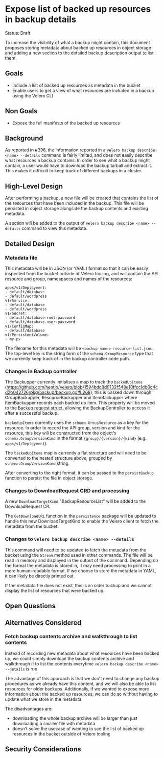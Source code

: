 # Expose list of backed up resources in backup details

Status: Draft

To increase the visibility of what a backup might contain, this document proposes storing metadata about backed up resources in object storage and adding a new section to the detailed backup description output to list them.

## Goals

- Include a list of backed up resources as metadata in the bucket
- Enable users to get a view of what resources are included in a backup using the Velero CLI

## Non Goals

- Expose the full manifests of the backed up resources

## Background

As reported in [#396](https://github.com/heptio/velero/issues/396), the information reported in a `velero backup describe <name> --details` command is fairly limited, and does not easily describe what resources a backup contains.
In order to see what a backup might contain, a user would have to download the backup tarball and extract it.
This makes it difficult to keep track of different backups in a cluster.

## High-Level Design

After performing a backup, a new file will be created that contains the list of the resources that have been included in the backup.
This file will be persisted in object storage alongside the backup contents and existing metadata.

A section will be added to the output of `velero backup describe <name> --details` command to view this metadata.

## Detailed Design

### Metadata file

This metadata will be in JSON (or YAML) format so that it can be easily inspected from the bucket outside of Velero tooling, and will contain the API resource and group, namespaces and names of the resources:

```
apps/v1/Deployment:
- default/database
- default/wordpress
v1/Service:
- default/database
- default/wordpress
v1/Secret:
- default/database-root-password
- default/database-user-password
v1/ConfigMap:
- default/database
v1/PersistentVolume:
- my-pv
```

The filename for this metadata will be `<backup name>-resource-list.json`.
The top-level key is the string form of the `schema.GroupResource` type that we currently keep track of in the backup controller code path.

### Changes in Backup controller

The Backupper currently initialises a map to track the `backedUpItems` (https://github.com/heptio/velero/blob/1594bdc8d0132f548e18ffcc1db8c4cd2b042726/pkg/backup/backup.go#L269), this is passed down through GroupBackupper, ResourceBackupper and ItemBackupper where ItemBackupper records each backed up item.
This property will be moved to the [Backup request struct](https://github.com/heptio/velero/blob/16910a6215cbd8f0bde385dba9879629ebcbcc28/pkg/backup/request.go#L11), allowing the BackupController to access it after a successful backup.

`backedUpItems` currently uses the `schema.GroupResource` as a key for the resource.
In order to record the API group, version and kind for the resource, this key will be constructed from the object's `schema.GroupVersionKind` in the format `{group}/{version}/{kind}` (e.g. `apps/v1/Deployment`).

The `backedUpItems` map is currently a flat structure and will need to be converted to the nested structure above, grouped by `schema.GroupVersionKind` string.

After converting to the right format, it can be passed to the `persistBackup` function to persist the file in object storage.

### Changes to DownloadRequest CRD and processing

A new `DownloadTargetKind` "BackupResourceList" will be added to the DownloadRequest CR.

The `GetDownloadURL` function in the `persistence` package will be updated to handle this new DownloadTargetKind to enable the Velero client to fetch the metadata from the bucket.

### Changes to `velero backup describe <name> --details`

This command will need to be updated to fetch the metadata from the bucket using the `Stream` method used in other commands.
The file will be read in memory and displayed in the output of the command.
Depending on the format the metadata is stored in, it may need processing to print in a more human-readable format.
If we choose to store the metadata in YAML, it can likely be directly printed out.

If the metadata file does not exist, this is an older backup and we cannot display the list of resources that were backed up.

## Open Questions

## Alternatives Considered

### Fetch backup contents archive and walkthrough to list contents

Instead of recording new metadata about what resources have been backed up, we could simply download the backup contents archive and walkthrough it to list the contents everytime `velero backup describe <name> --details` is run.

The advantage of this approach is that we don't need to change any backup procedures as we already have this content, and we will also be able to list resources for older backups.
Additionally, if we wanted to expose more information about the backed up resources, we can do so without having to update what we store in the metadata.

The disadvantages are:
- downloading the whole backup archive will be larger than just downloading a smaller file with metadata
- doesn't solve the usecase of wanting to see the list of backed up resources in the bucket outside of Velero tooling

## Security Considerations
